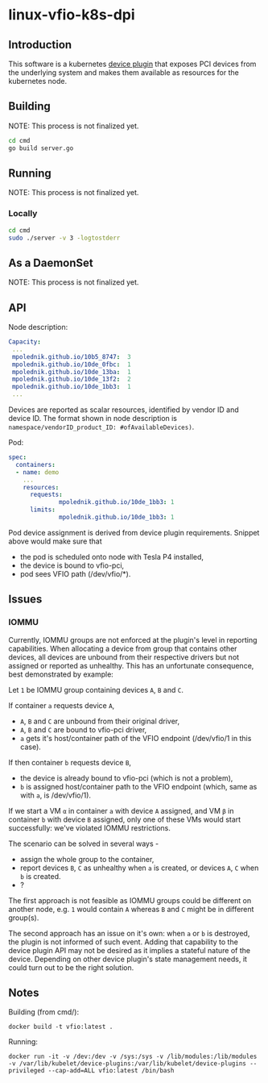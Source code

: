# linux-vfio-k8s-dpi

## Introduction

This software is a kubernetes [device plugin](https://kubernetes.io/docs/concepts/cluster-administration/device-plugins/) that exposes PCI devices from the underlying system and makes them available as resources for the kubernetes node.

## Building

NOTE: This process is not finalized yet.

```bash
cd cmd
go build server.go
```

## Running

NOTE: This process is not finalized yet.

### Locally
```bash
cd cmd
sudo ./server -v 3 -logtostderr
```

## As a DaemonSet

NOTE: This process is not finalized yet.

## API

Node description:

```yaml
Capacity:
 ...
 mpolednik.github.io/10b5_8747:  3
 mpolednik.github.io/10de_0fbc:  1
 mpolednik.github.io/10de_13ba:  1
 mpolednik.github.io/10de_13f2:  2
 mpolednik.github.io/10de_1bb3:  1
 ...
```

Devices are reported as scalar resources, identified by vendor ID and device ID. The format shown in node description is `namespace/vendorID_product_ID: #ofAvailableDevices)`.

Pod:

```yaml
spec:
  containers:
  - name: demo
    ...
    resources:
      requests:
              mpolednik.github.io/10de_1bb3: 1
      limits:
              mpolednik.github.io/10de_1bb3: 1
```

Pod device assignment is derived from device plugin requirements. Snippet above would make sure that

* the pod is scheduled onto node with Tesla P4 installed,
* the device is bound to vfio-pci,
* pod sees VFIO path (/dev/vfio/*).

## Issues

### IOMMU

Currently, IOMMU groups are not enforced at the plugin's level in reporting capabilities. When allocating a device from group that contains other devices, all devices are unbound from their respective drivers but not assigned or reported as unhealthy. This has an unfortunate consequence, best demonstrated by example:

Let `1` be IOMMU group containing devices `A`, `B` and `C`.

If container `a` requests device `A`,

* `A`, `B` and `C` are unbound from their original driver,
* `A`, `B` and `C` are bound to vfio-pci driver,
* `a` gets it's host/container path of the VFIO endpoint (/dev/vfio/1 in this case).

If then container `b` requests device `B`,

* the device is already bound to vfio-pci (which is not a problem),
* `b` is assigned host/container path to the VFIO endpoint (which, same as with `a`, is /dev/vfio/1).

If we start a VM `α` in container `a` with device `A` assigned, and VM `β` in container `b` with device `B` assigned, only one of these VMs would start successfully: we've violated IOMMU restrictions.

The scenario can be solved in several ways -

* assign the whole group to the container,
* report devices `B`, `C` as unhealthy when `a` is created, or devices `A`, `C` when `b` is created.
* ?

The first approach is not feasible as IOMMU groups could be different on another node, e.g. `1` would contain `A` whereas `B` and `C` might be in different group(s).

The second approach has an issue on it's own: when `a` or `b` is destroyed, the plugin is not informed of such event. Adding that capability to the device plugin API may not be desired as it implies a stateful nature of the device. Depending on other device plugin's state management needs, it could turn out to be the right solution.

## Notes

Building (from cmd/):

```
docker build -t vfio:latest .
```

Running:

```
docker run -it -v /dev:/dev -v /sys:/sys -v /lib/modules:/lib/modules -v /var/lib/kubelet/device-plugins:/var/lib/kubelet/device-plugins --privileged --cap-add=ALL vfio:latest /bin/bash
```
